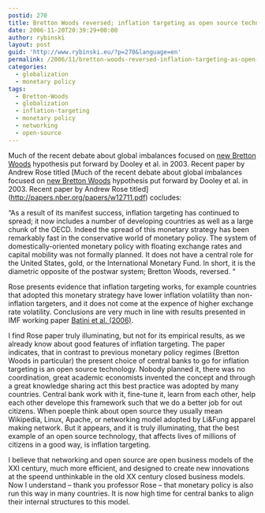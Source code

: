 ```yaml
---
postid: 270
title: Bretton Woods reversed; inflation targeting as open source technology
date: 2006-11-20T20:39:29+00:00
author: rybinski
layout: post
guid: 'http://www.rybinski.eu/?p=270&language=en'
permalink: /2006/11/bretton-woods-reversed-inflation-targeting-as-open-source-technology/
categories:
  - globalization
  - monetary policy
tags:
  - Bretton-Woods
  - globalization
  - inflation-targeting
  - monetary policy
  - networking
  - open-source
---
```

Much of the recent debate about global imbalances focused on [new Bretton Woods](http://www.frbsf.org/economics/conferences/0502/w9971.pdf) hypothesis put forward by Dooley et al. in 2003. Recent paper by Andrew Rose titled [Much of the recent debate about global imbalances focused on [new Bretton Woods](http://www.frbsf.org/economics/conferences/0502/w9971.pdf) hypothesis put forward by Dooley et al. in 2003. Recent paper by Andrew Rose titled](http://papers.nber.org/papers/w12711.pdf) cocludes:

“As a result of its manifest success, inflation targeting has continued to spread; it now includes a number of developing countries as well as a large chunk of the OECD. Indeed the spread of this monetary strategy has been remarkably fast in the conservative world of monetary policy. The system of domestically-oriented monetary policy with floating exchange rates and capital mobility was not formally planned. It does not have a central role for the United States, gold, or the International Monetary Fund. In short, it is the diametric opposite of the postwar system; Bretton Woods, reversed. “

<!--more-->

Rose presents evidence that inflation targeting works, for example countries that adopted this monetary strategy have lower inflation volatility than non-inflation targeters, and it does not come at the expence of higher exchange rate volatility. Conclusions are very much in line with results presented in IMF working paper [Batini et al. (2006)](http://www.imf.org/external/np/pp/eng/2006/031606.pdf).

I find Rose paper truly illuminating, but not for its empirical results, as we already know about good features of inflation targeting. The paper indicates, that in contrast to previous monetary policy regimes (Bretton Woods in particular) the present choice of central banks to go for inflation targeting is an open source technology. Nobody planned it, there was no coordination, great academic economists invented the concept and through a great knowledge sharing act this best practice was adopted by many countries. Central bank work with it, fine-tune it, learn from each other, help each other develope this framework such that we do a better job for out citizens. When poeple think about open source they usually mean Wikipedia, Linux, Apache, or networking model adopted by Li&Fung apparel making network. But it appears, and it is truly illuminating, that the best example of an open source technology, that affects lives of millions of citizens in a good way, is inflation targeting.

I believe that networking and open source are open business models of the XXI century, much more efficient, and designed to create new innovations at the speend unthinkable in the old XX century closed business models. Now I understand – thank you professor Rose – that monetary policy is also run this way in many countries. It is now high time for central banks to align their internal structures to this model.
